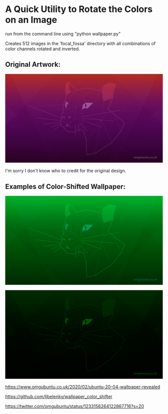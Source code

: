 # A Quick Utility to Rotate the Colors on an Image

run from the command line using "python wallpaper.py"

Creates 512 images in the 'focal_fossa' directory with all combinations of color channels rotated and inverted.

## Original Artwork:

![](Focal-Fossa-wallpaper.jpg)

I'm sorry I don't know who to credit for the original design.

## Examples of Color-Shifted Wallpaper:

![](ff_385.png)

![](ff_398.png)

https://www.omgubuntu.co.uk/2020/02/ubuntu-20-04-wallpaper-revealed

https://github.com/ljbelenky/wallpaper_color_shifter

https://twitter.com/omgubuntu/status/1233156264122867716?s=20
